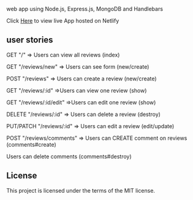 web app using Node.js, Express.js, MongoDB and Handlebars


Click [Here](https://glow-trail-cookie.glitch.me/) to view live App hosted on Netlify


## user stories

GET "/" => Users can view all reviews (index)

GET "/reviews/new" => Users can see form (new/create)

POST "/reviews" => Users can create a review (new/create)

GET "/reviews/:id" =>Users can view one review (show)

GET "/reviews/:id/edit" =>Users can edit one review (show)

DELETE "/reviews/:id" => Users can delete a review (destroy)

PUT/PATCH "/reviews/:id" => Users can edit a review (edit/update)

POST "/reviews/comments" => Users can CREATE comment on reviews (comments#create)

Users can delete comments (comments#destroy)



## License

This project is licensed under the terms of the MIT license.
